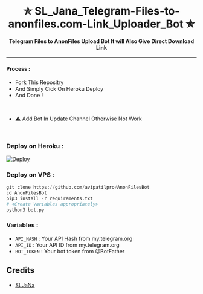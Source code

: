 <h1 align='center'>✯ SL_Jana_Telegram-Files-to-anonfiles.com-Link_Uploader_Bot ✯</h1>

<h4 align='center'> Telegram Files to AnonFiles Upload Bot It will Also Give Direct Download Link </h4>

---

#### Process :

- Fork This Repositry
- And Simply Cick On Heroku Deploy 
- And Done !
<br>

- ⚠️ Add Bot In Update Channel Otherwise Not Work
<br>

### Deploy on Heroku :

[![Deploy](https://www.herokucdn.com/deploy/button.svg)](https://heroku.com/deploy) 

### Deploy on VPS :

```py
git clone https://github.com/avipatilpro/AnonFilesBot
cd AnonFilesBot
pip3 install -r requirements.txt
# <Create Variables appropriately>
python3 bot.py
```

### Variables :

- `API_HASH` : Your API Hash from my.telegram.org
- `API_ID` : Your API ID from my.telegram.org
- `BOT_TOKEN` : Your bot token from @BotFather

## Credits

- [SLJaNa](https://github.com/SLJaNa)
